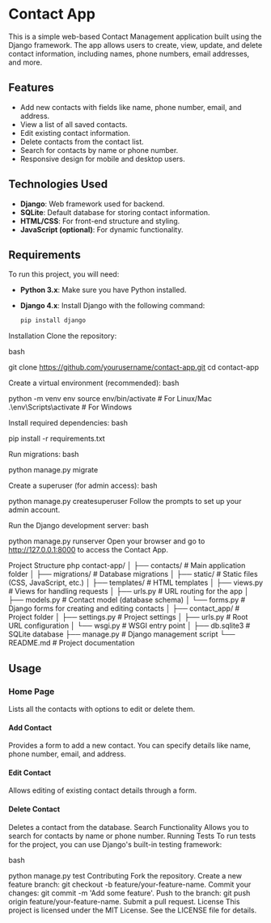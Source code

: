 # Contact App

This is a simple web-based Contact Management application built using the Django framework. The app allows users to create, view, update, and delete contact information, including names, phone numbers, email addresses, and more.

## Features

- Add new contacts with fields like name, phone number, email, and address.
- View a list of all saved contacts.
- Edit existing contact information.
- Delete contacts from the contact list.
- Search for contacts by name or phone number.
- Responsive design for mobile and desktop users.

## Technologies Used

- **Django**: Web framework used for backend.
- **SQLite**: Default database for storing contact information.
- **HTML/CSS**: For front-end structure and styling.
- **JavaScript (optional)**: For dynamic functionality.
  
## Requirements

To run this project, you will need:

- **Python 3.x**: Make sure you have Python installed.
- **Django 4.x**: Install Django with the following command:

  ```bash
  pip install django
Installation
Clone the repository:

bash

git clone https://github.com/yourusername/contact-app.git
cd contact-app


Create a virtual environment (recommended):
bash

python -m venv env
source env/bin/activate  # For Linux/Mac
.\env\Scripts\activate   # For Windows


Install required dependencies:
bash

pip install -r requirements.txt


Run migrations:
bash

python manage.py migrate


Create a superuser (for admin access):
bash

python manage.py createsuperuser
Follow the prompts to set up your admin account.



Run the Django development server:
bash

python manage.py runserver
Open your browser and go to http://127.0.0.1:8000 to access the Contact App.


Project Structure
php
contact-app/
│
├── contacts/             # Main application folder
│   ├── migrations/       # Database migrations
│   ├── static/           # Static files (CSS, JavaScript, etc.)
│   ├── templates/        # HTML templates
│   ├── views.py          # Views for handling requests
│   ├── urls.py           # URL routing for the app
│   ├── models.py         # Contact model (database schema)
│   └── forms.py          # Django forms for creating and editing contacts
│
├── contact_app/          # Project folder
│   ├── settings.py       # Project settings
│   ├── urls.py           # Root URL configuration
│   └── wsgi.py           # WSGI entry point
│
├── db.sqlite3            # SQLite database
├── manage.py             # Django management script
└── README.md             # Project documentation
## Usage
### Home Page
Lists all the contacts with options to edit or delete them.
#### Add Contact
Provides a form to add a new contact. You can specify details like name, phone number, email, and address.
#### Edit Contact
Allows editing of existing contact details through a form.
#### Delete Contact
Deletes a contact from the database.
Search Functionality
Allows you to search for contacts by name or phone number.
Running Tests
To run tests for the project, you can use Django's built-in testing framework:

bash

python manage.py test
Contributing
Fork the repository.
Create a new feature branch: git checkout -b feature/your-feature-name.
Commit your changes: git commit -m 'Add some feature'.
Push to the branch: git push origin feature/your-feature-name.
Submit a pull request.
License
This project is licensed under the MIT License. See the LICENSE file for details.